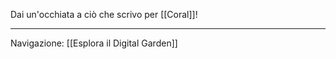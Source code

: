 Dai un'occhiata a ciò che scrivo per [[Coral]]!

_______________________________________________________________________
Navigazione:
[[Esplora il Digital Garden]]


